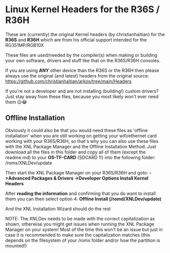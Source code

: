 # Linux Kernel Headers for the R36S / R36H
These are (currently) the original Kernel headers (by christianhaitian) for the <strong>R36S</strong> and <strong>R36H</strong> which are from his official support intended for the RG351MP/RGB10X

These files are used/needed by the compiler(s) when making or building your own software, drivers and stuff like that on the R36S/R36H consoles.

If you are using <strong>ANY</strong> other device than the R36S or the R36H then please always use the original (and latest) headers from the original source:
https://github.com/christianhaitian/arkos/tree/main/Headers

If you're not a developer and are not installing (building!) custom drivers? Just stay away from these files, because you most likely won't ever need them 😉😂

## Offline Installation
Obviously it could also be that you would need these files as 'offline installation' when you are still working on getting your wifi/ethernet card working with your R36S/R36H, so that's why you can also use these files with the XNL Package Manager and the Offline Installation Method. Just download all the files in this folder and copy all of them (except the readme.md) to your <strong>OS-TF-CARD</strong> (SDCARD 1!) into the following folder:
/roms/XNLDev/update

Then start the XNL Package Manager on your R36S/R36H and goto:
<strong>->Advanced Packages & Drivers ->Developer Options  Install Kernel Headers</strong>

After <strong>reading the information</strong> and confirming that you do want to install them you can then select option 4: <strong>Offline Install (/romd/XNLDev/update)</strong>

And the XNL Installation Wizard should do the rest

NOTE: The XNLDev needs to be made with the correct capitalization as shown, otherwise you might get issues when running the XNL Package Manager on your system! Most of the time this won't be an issue but just in case it is recommended to make sure the capitalization matches (this depends on the filesystem of your /roms folder and/or how the partition is mounted!)
